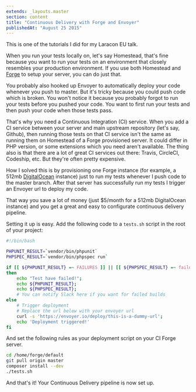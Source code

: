 ```yaml
---
extends: _layouts.master
section: content
title: "Continuous Delivery with Forge and Envoyer"
publishedAt: "August 25 2015"
---
```

This is one of the tutorials I did for my Laracon EU talk.

When you run your tests locally on, let's say Homestead, that's fine because you want to run your tests on an environment that closely resembles your production environment. If you use both Homestead and [Forge](forge.laravel.com) to setup your server, you can do just that.

You probably also hooked up Envoyer to automatically deploy your code whenever you push to master. But it's tricky because you could push code which is broken. You won't notice it because you probably forgot to run your tests before you pushed your code. You want to first run your tests and then push your code when those tests pass.

That's why you need a Continuous Integration (CI) service. When you add a CI service between your server and main upstream repository (let's say, Github), then running those tests on that CI service isn't the same as running them on Homestead of a Forge provisioned server. It could differ in PHP version, or some extensions which you need aren't available. The thing also is that there are a lot of great CI services out there: Travis, CircleCI, Codeship, etc. But they're often pretty expensive.

How I solved this is by provisioning one Forge instance (for example, a 512mb [DigitalOcean](https://www.digitalocean.com/) instance) just to run my tests whenever I push code to the master branch. After that server has successfully run my tests I trigger an Envoyer url to deploy my code.

That way you save a lot of money (just $5/month for a 512mb DigitalOcean instance) and you get a great and easy to configurate continuous delivery pipeline.

Setting it up is easy. Add the following code to a `tests.sh` script in the root of your project:

```bash
#!/bin/bash

PHPUNIT_RESULT=`vendor/bin/phpunit`
PHPSPEC_RESULT=`vendor/bin/phpspec run`

if [[ ${PHPUNIT_RESULT} =~ FAILURES ]] || [[ ${PHPSPEC_RESULT} =~ failed ]]
then
    echo "Test have failed!";
    echo ${PHPUNIT_RESULT};
    echo ${PHPSPEC_RESULT};
    # You can notify Slack here if you want for failed builds
else
    # Trigger deployment
    # Replace the url below with your envoyer url
    curl -s 'https://envoyer.io/deploy/this-is-a-dummy-url';
    echo 'Deployment triggered!'
fi
```

And set the following rules as your deployment script on your CI Forge server.

```bash
cd /home/forge/default
git pull origin master
composer install --dev
./tests.sh
```

And that's it! Your Continuous Delivery pipeline is now set up.
